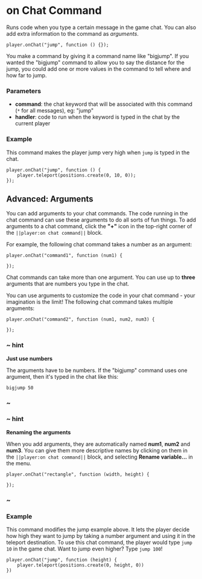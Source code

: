 # on Chat Command

Runs code when you type a certain message in the game chat. You can also add extra information to the command as *arguments*.

```sig
player.onChat("jump", function () {});
```

You make a command by giving it a command name like "bigjump". If you wanted the "bigjump" command to allow you to say the distance for the jump, you could add one or more values in the command to tell where and how far to jump.

### Parameters

* **command**: the chat keyword that will be associated with this command (`*` for all messages), eg: "jump"
* **handler**: code to run when the keyword is typed in the chat by the current player

### Example

This command makes the player jump very high when `jump` is typed in the chat.

```blocks
player.onChat("jump", function () {
    player.teleport(positions.create(0, 10, 0));
});
```

## Advanced: Arguments

You can add arguments to your chat commands. The code running in the chat command can use these arguments to do all sorts of fun things. To add arguments to a chat command, click the **"+"** icon in the top-right corner of the `||player:on chat command||` block.

For example, the following chat command takes a number as an argument:

```blocks
player.onChat("command1", function (num1) {

});
```

Chat commands can take more than one argument. You can use up to **three** arguments that are numbers you type in the chat.

You can use arguments to customize the code in your chat command - your imagination is the limit! The following chat command takes multiple arguments:

```blocks
player.onChat("command2", function (num1, num2, num3) {

});
```

### ~ hint

**Just use numbers**

The arguments have to be numbers. If the "bigjump" command uses one argument, then it's typed in the chat like this:

    bigjump 50
    

### ~

### ~ hint

**Renaming the arguments**

When you add arguments, they are automatically named **num1**, **num2** and **num3**. You can give them more descriptive names by clicking on them in the `||player:on chat command||` block, and selecting **Rename variable...** in the menu.

```blocks
player.onChat("rectangle", function (width, height) {

});
```

### ~

### Example

This command modifies the jump example above. It lets the player decide how high they want to jump by taking a number argument and using it in the teleport destination. To use this chat command, the player would type `jump 10` in the game chat. Want to jump even higher? Type `jump 100`!

```blocks
player.onChat("jump", function (height) {
    player.teleport(positions.create(0, height, 0))
})
```
